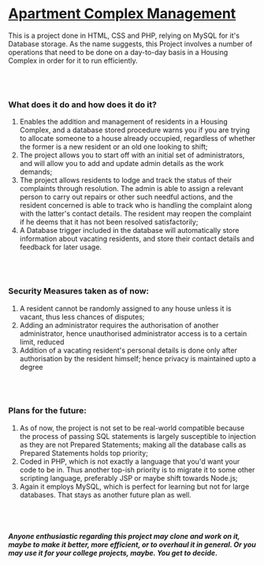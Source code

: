 <h1><u>Apartment Complex Management</u></h1>

This is a project done in HTML, CSS and PHP, relying on MySQL for it's Database storage. As the name suggests, this Project involves a number of operations that need to be done on a day-to-day basis in a Housing Complex in order for it to run efficiently.

<br /><br />

<h3><strong>What does it do and how does it do it?</strong></h3>
<ol>
  <li>Enables the addition and management of residents in a Housing Complex, and a database stored procedure warns you if you are trying to allocate someone to a house already occupied, regardless of whether the former is a new resident or an old one looking to shift;</li>
  <li>The project allows you to start off with an initial set of administrators, and will allow you to add and update admin details as the work demands;</li>
  <li>The project allows residents to lodge and track the status of their complaints through resolution. The admin is able to assign a relevant person to carry out repairs or other such needful actions, and the resident concerned is able to track who is handling the complaint along with the latter's contact details. The resident may reopen the complaint if he deems that it has not been resolved satisfactorily;</li>
  <li>A Database trigger included in the database will automatically store information about vacating residents, and store their contact details and feedback for later usage.</li>
</ol>

<br /><br />

<h3><strong>Security Measures taken as of now: </strong></h3>
<ol>
  <li>A resident cannot be randomly assigned to any house unless it is vacant, thus less chances of disputes;</li>
  <li>Adding an administrator requires the authorisation of another administrator, hence unauthorised administrator access is to a certain limit, reduced</li>
  <li>Addition of a vacating resident's personal details is done only after authorisation by the resident himself; hence privacy is maintained upto a degree</li>
</ol>

<br /><br />

<h3><strong>Plans for the future:</strong></h3>
<ol>
  <li>As of now, the project is not set to be real-world compatible because the process of passing SQL statements is largely susceptible to injection as they are not Prepared Statements; making all the database calls as Prepared Statements holds top priority;</li>
  <li>Coded in PHP, which is not exactly a language that you'd want your code to be in. Thus another top-ish priority is to migrate it to some other scripting language, preferably JSP or maybe shift towards Node.js;</li>
  <li>Again it employs MySQL, which is perfect for learning but not for large databases. That stays as another future plan as well.</li>
</ol>

<br /><br />

<h5>Anyone enthusiastic regarding this project may clone and work on it, maybe to make it better, more efficient, or to overhaul it in general. Or you may use it for your college projects, maybe. You get to decide.</h5>
